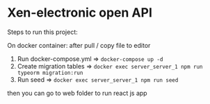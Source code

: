 # Xen-electronic open API

Steps to run this project:

On docker container:
after pull / copy file to editor

1. Run docker-compose.yml => `docker-compose up -d`
2. Create migration tables => `docker exec server_server_1 npm run typeorm migration:run`
3. Run seed => `docker exec server_server_1 npm run seed`

then you can go to web folder to run react js app
